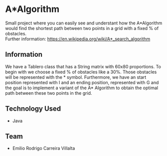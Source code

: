 # A*Algorithm
Small project where you can easily see and understant how the A*Algorithm would find the shortest path between two points in a grid with a fixed % of obstacles.<br>
Further information: https://en.wikipedia.org/wiki/A*_search_algorithm

## Information
We have a Tablero class that has a String matrix with 60x80 proportions. To begin with we choose a fixed % of obstacles like a 30%. Those obstacles will be represented with the * symbol. Furthermore, we have an start position represented with I and an ending position, represented with G and the goal is to implement a variant of the A* Algorithm to obtain the optimal path between these two points in the grid.

## Technology Used
- Java

## Team
- Emilio Rodrigo Carreira Villalta
